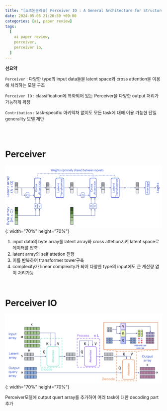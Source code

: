 ```yaml
---
title: "[쇼츠논문리뷰] Perceiver IO : A General Architecture for Structured Inputs & Outputs"
date: 2024-05-05 21:20:59 +09:00
categories: [ai, paper review]
tags:
  [
    ai paper review,
    perceiver,
    perceiver io,
  ]
---
```


**선요약**

`Perceiver` : 다양한 type의 input data들을 latent space와 cross attention을 이용해 처리하는 모델 구조

`Perceiver IO` : classification에 특화되어 있는 Perceiver을 다양한 output 처리가 가능하게 확장

`Contribution` : task-specific 아키텍쳐 없이도 모든 task에 대해 이용 가능한 단일 generality 모델 제안

<br/>
<br/>


# **Perceiver**

![perceiver](/assets/img/paper/perceiver/perceiver1.png){: width="70%" height="70%"}


1. input data의 byte array를 latent array와 cross attetion시켜 latent space로 데이터를 압축
2. latent array의 self attetion 진행
3. 이를 반복하여 transformer tower구축
4. complexity가 linear complexity가 되어 다양한 type의 input에도 큰 계산량 없이 처리가능
<br/>

# **Perceiver IO**

![perceiverio](/assets/img/paper/perceiver/perceiverio1.png){: width="70%" height="70%"}

Perceiver모델에 output quert array를 추가하여 여러 task에 대한 decoding part추가